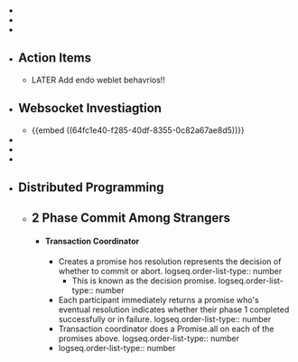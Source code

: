 -
-
-
- ## Action Items
	- LATER Add endo weblet behavrios!!
- ## Websocket Investiagtion
	- {{embed ((64fc1e40-f285-40df-8355-0c82a67ae8d5))}}
-
-
-
- ## Distributed Programming
	- ## 2 Phase Commit Among Strangers
		- #### Transaction Coordinator
			- Creates a promise hos resolution represents the decision of whether to commit or abort.
			  logseq.order-list-type:: number
				- This is known as the decision promise.
				  logseq.order-list-type:: number
			- Each participant immediately returns a promise who's eventual resolution indicates whether their phase 1 completed successfully or in failure.
			  logseq.order-list-type:: number
			- Transaction coordinator does a Promise.all on each of the promises above.
			  logseq.order-list-type:: number
			- logseq.order-list-type:: number